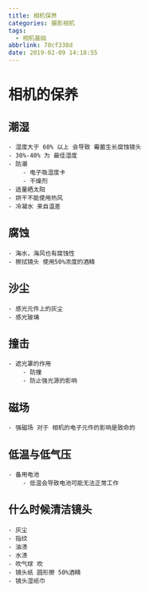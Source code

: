 ```yaml
---
title: 相机保养
categories: 摄影相机
tags:
  - 相机基础
abbrlink: 70cf338d
date: 2019-02-09 14:18:55
---
```

# 相机的保养
## 潮湿
    - 湿度大于 60% 以上 会导致 霉菌生长腐蚀镜头
    - 30%-40% 为 最佳湿度
    - 防潮
        - 电子吸湿度卡
        - 干燥剂
    - 适量晒太阳
    - 烘干不能使用热风
    - 冷凝水 来自温差
## 腐蚀
    - 海水，海风也有腐蚀性
    - 擦拭镜头 使用50%浓度的酒精
## 沙尘
    - 感光元件上的灰尘
    - 感光玻璃
## 撞击
    - 遮光罩的作用 
        - 防撞
        - 防止强光源的影响
## 磁场
    - 强磁场 对于 相机的电子元件的影响是致命的
## 低温与低气压
    - 备用电池
        - 低温会导致电池可能无法正常工作
## 什么时候清洁镜头
    - 灰尘
    - 指纹
    - 油渍
    - 水渍
    - 吹气球 吹
    - 镜头纸 圆形擦 50%酒精
    - 镜头湿纸巾
